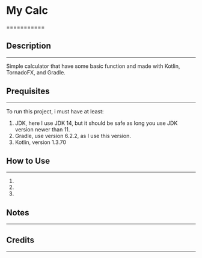 # My Calc
===========

## Description
--------
Simple calculator that have some basic function and made with 
Kotlin, TornadoFX, and Gradle.

## Prequisites
---------
To run this project, i must have at least:
1. JDK, here I use JDK 14, but it should be safe as long you use JDK version newer than 11.
2. Gradle, use version 6.2.2, as I use this version.
3. Kotlin, version 1.3.70 

## How to Use
--------
1. 
2.
3.

## Notes
---------


## Credits
-----

